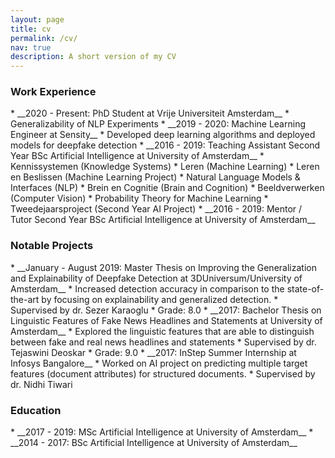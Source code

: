 ```yaml
---
layout: page
title: cv
permalink: /cv/
nav: true
description: A short version of my CV
---
```


<h3 class="post-title">Work Experience</h3>
* __2020 - Present: PhD Student at Vrije Universiteit Amsterdam__
    * Generalizability of NLP Experiments
* __2019 - 2020: Machine Learning Engineer at Sensity__ 
    * Developed deep learning algorithms and deployed models for deepfake detection
* __2016 - 2019: Teaching Assistant Second Year BSc Artificial Intelligence at University of Amsterdam__
    * Kennissystemen (Knowledge Systems) 
    * Leren (Machine Learning) 
    * Leren en Beslissen (Machine Learning Project)
    * Natural Language Models & Interfaces (NLP)
    * Brein en Cognitie (Brain and Cognition)
    * Beeldverwerken (Computer Vision)
    * Probability Theory for Machine Learning
    * Tweedejaarsproject (Second Year AI Project)
* __2016 - 2019: Mentor / Tutor Second Year BSc Artificial Intelligence at University of Amsterdam__

<h3 class="post-title">Notable Projects</h3>
* __January - August 2019: Master Thesis on Improving the Generalization and Explainability of Deepfake Detection at 3DUniversum/University of Amsterdam__
    * Increased detection accuracy in comparison to the state-of-the-art by focusing on explainability and generalized detection. 
    * Supervised by dr. Sezer Karaoglu
    * Grade: 8.0
* __2017: Bachelor Thesis on Linguistic Features of Fake News Headlines and Statements at University of Amsterdam__ 
    * Explored the linguistic features that are able to distinguish between fake and real news headlines and statements
    * Supervised by dr. Tejaswini Deoskar
    * Grade: 9.0 
* __2017: InStep Summer Internship at Infosys Bangalore__
    * Worked on AI project on predicting multiple target features (document attributes) for structured documents.
    * Supervised by dr. Nidhi Tiwari
    
<h3 class="post-title">Education</h3>
* __2017 - 2019: MSc Artificial Intelligence at University of Amsterdam__
* __2014 - 2017: BSc Artificial Intelligence at University of Amsterdam__